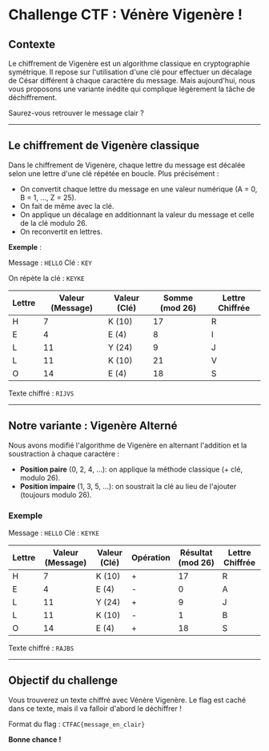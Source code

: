 # Challenge CTF : Vénère Vigenère !

## Contexte

Le chiffrement de Vigenère est un algorithme classique en cryptographie symétrique. Il repose sur l'utilisation d'une clé pour effectuer un décalage de César différent à chaque caractère du message. Mais aujourd'hui, nous vous proposons une variante inédite qui complique légèrement la tâche de déchiffrement.

Saurez-vous retrouver le message clair ?

---

## Le chiffrement de Vigenère classique

Dans le chiffrement de Vigenère, chaque lettre du message est décalée selon une lettre d'une clé répétée en boucle. Plus précisément :

- On convertit chaque lettre du message en une valeur numérique (A = 0, B = 1, ..., Z = 25).
- On fait de même avec la clé.
- On applique un décalage en additionnant la valeur du message et celle de la clé modulo 26.
- On reconvertit en lettres.

**Exemple** :

Message : `HELLO`
Clé : `KEY`

On répète la clé : `KEYKE`

| Lettre | Valeur (Message) | Valeur (Clé) | Somme (mod 26) | Lettre Chiffrée |
|--------|----------------|-------------|---------------|----------------|
| H      | 7              | K (10)      | 17            | R              |
| E      | 4              | E (4)       | 8             | I              |
| L      | 11             | Y (24)      | 9             | J              |
| L      | 11             | K (10)      | 21            | V              |
| O      | 14             | E (4)       | 18            | S              |

Texte chiffré : `RIJVS`

---

## Notre variante : Vigenère Alterné

Nous avons modifié l'algorithme de Vigenère en alternant l'addition et la soustraction à chaque caractère :

- **Position paire** (0, 2, 4, ...): on applique la méthode classique (+ clé, modulo 26).
- **Position impaire** (1, 3, 5, ...): on soustrait la clé au lieu de l'ajouter (toujours modulo 26).

### Exemple

Message : `HELLO`
Clé : `KEYKE`

| Lettre | Valeur (Message) | Valeur (Clé) | Opération | Résultat (mod 26) | Lettre Chiffrée |
|--------|----------------|-------------|------------|------------------|----------------|
| H      | 7              | K (10)      | +          | 17               | R              |
| E      | 4              | E (4)       | -          | 0                | A              |
| L      | 11             | Y (24)      | +          | 9                | J              |
| L      | 11             | K (10)      | -          | 1                | B              |
| O      | 14             | E (4)       | +          | 18               | S              |

Texte chiffré : `RAJBS`

---

## 


## Objectif du challenge

Vous trouverez un texte chiffré avec Vénère Vigenère. Le flag est caché dans ce texte, mais il va falloir d'abord le déchiffrer !

Format du flag : `CTFAC{message_en_clair}`

**Bonne chance !**


